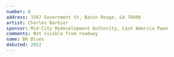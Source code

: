 ```yaml
---
number: 6
address: 3347 Government St, Baton Rouge, LA 70806
artist: Charles Barbier
sponsor: Mid-City Redevelopment Authority, Cash America Pawn
comments: Not visible from roadway
name: BR Blues
debuted: 2012
---
```


